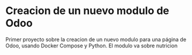 # Creacion de un nuevo modulo de Odoo
Primer proyecto sobre la creacion de un nuevo modulo para una página de Odoo, usando Docker Compose y Python. El modulo va sobre nutricion

